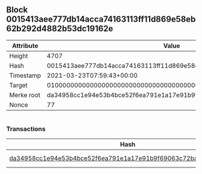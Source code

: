 ## Block 0015413aee777db14acca74163113ff11d869e58eb62b292d4882b53dc19162e

Attribute | Value
--- | ---
Height | 4707
Hash | 0015413aee777db14acca74163113ff11d869e58eb62b292d4882b53dc19162e
Timestamp | 2021-03-23T07:59:43+00:00
Target | 0100000000000000000000000000000000000000000000000000000000000000
Merke root | da34958cc1e94e53b4bce52f6ea791e1a17e91b9f69063c72ba093cba7042ea5
Nonce | 77

```

```

### Transactions

Hash | Amount
--- | ---
[da34958cc1e94e53b4bce52f6ea791e1a17e91b9f69063c72ba093cba7042ea5](da34958cc1e94e53b4bce52f6ea791e1a17e91b9f69063c72ba093cba7042ea5.md) | 10.00000000 SKEPTI 

